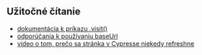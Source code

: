 ## Užitočné čítanie
* [dokumentácia k príkazu .visit()](https://docs.cypress.io/api/commands/visit.html#Syntax)
* [odporúčania k používaniu baseUrl](https://docs.cypress.io/guides/references/best-practices.html#Setting-a-global-baseUrl)
* [video o tom, prečo sa stránka v Cypresse niekedy refreshne](https://www.youtube.com/watch?v=f5UaXuAc52c)